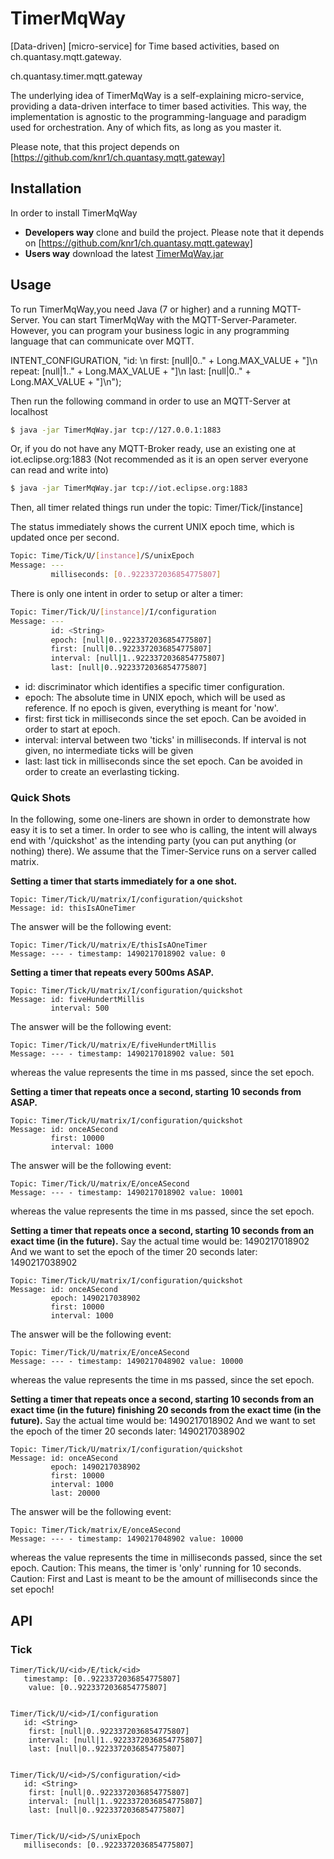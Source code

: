 # TimerMqWay
[Data-driven] [micro-service] for Time based activities, based on ch.quantasy.mqtt.gateway.

ch.quantasy.timer.mqtt.gateway

The underlying idea of TimerMqWay is a self-explaining micro-service, providing a data-driven interface
 to timer based activities. This way, the implementation is agnostic to the programming-language and paradigm used for orchestration. Any of which fits, as long as you master it.

Please note, that this project depends on [https://github.com/knr1/ch.quantasy.mqtt.gateway]



## Installation
In order to install TimerMqWay 
* **Developers way** clone and build the project. Please note that it depends on [https://github.com/knr1/ch.quantasy.mqtt.gateway]
* **Users way** download the latest [TimerMqWay.jar]
 
## Usage
To run TimerMqWay,you need Java (7 or higher) and a running MQTT-Server. You can start TimerMqWay with the MQTT-Server-Parameter.
However, you can program your business logic in any programming language that can communicate over MQTT.


INTENT_CONFIGURATION, "id: <String>\n first: [null|0.." + Long.MAX_VALUE + "]\n repeat: [null|1.." + Long.MAX_VALUE + "]\n last: [null|0.." + Long.MAX_VALUE + "]\n");

Then run the following command in order to use an MQTT-Server at localhost
```sh
$ java -jar TimerMqWay.jar tcp://127.0.0.1:1883
```
Or, if you do not have any MQTT-Broker ready, use an existing one at iot.eclipse.org:1883 (Not recommended as it is an open server everyone can read and write into)
```sh
$ java -jar TimerMqWay.jar tcp://iot.eclipse.org:1883
```

Then, all timer related things run under the topic: Timer/Tick/[instance]

The status immediately shows the current UNIX epoch time, which is updated once per second.
```sh
Topic: Time/Tick/U/[instance]/S/unixEpoch
Message: ---
         milliseconds: [0..9223372036854775807]
```

There is only one intent in order to setup or alter a timer: 
```sh
Topic: Timer/Tick/U/[instance]/I/configuration
Message: --- 
         id: <String>
         epoch: [null|0..9223372036854775807]
         first: [null|0..9223372036854775807]
         interval: [null|1..9223372036854775807]
         last: [null|0..9223372036854775807]
```

 * id: discriminator which identifies a specific timer configuration. 
 * epoch: The absolute time in UNIX epoch, which will be used as reference. If no epoch is given, everything is meant for 'now'.
 * first: first tick in milliseconds since the set epoch. Can be avoided in order to start at epoch.
 * interval: interval between two 'ticks' in milliseconds. If interval is not given, no intermediate ticks will be given
 * last: last tick in milliseconds since the set epoch. Can be avoided in order to create an everlasting ticking.


### Quick Shots
In the following, some one-liners are shown in order to demonstrate how easy it is to set a timer.
In order to see who is calling, the intent will always end with '/quickshot' as the intending party (you can put anything (or nothing) there).
We assume that the Timer-Service runs on a server called matrix. 
 
**Setting a timer that starts immediately for a one shot.**
```
Topic: Timer/Tick/U/matrix/I/configuration/quickshot
Message: id: thisIsAOneTimer
```

The answer will be the following event:
```
Topic: Timer/Tick/U/matrix/E/thisIsAOneTimer
Message: --- - timestamp: 1490217018902 value: 0 
```

**Setting a timer that repeats every 500ms ASAP.**
```
Topic: Timer/Tick/U/matrix/I/configuration/quickshot
Message: id: fiveHundertMillis
         interval: 500
```


The answer will be the following event:
```
Topic: Timer/Tick/U/matrix/E/fiveHundertMillis
Message: --- - timestamp: 1490217018902 value: 501 
```

whereas the value represents the time in ms passed, since the set epoch.

**Setting a timer that repeats once a second, starting 10 seconds from ASAP.**
```
Topic: Timer/Tick/U/matrix/I/configuration/quickshot
Message: id: onceASecond
         first: 10000
         interval: 1000
```


The answer will be the following event:
```
Topic: Timer/Tick/U/matrix/E/onceASecond
Message: --- - timestamp: 1490217018902 value: 10001 
```

whereas the value represents the time in ms passed, since the set epoch.


**Setting a timer that repeats once a second, starting 10 seconds from an exact time (in the future).**
Say the actual time would be: 1490217018902
And we want to set the epoch of the timer 20 seconds later: 1490217038902
```
Topic: Timer/Tick/U/matrix/I/configuration/quickshot
Message: id: onceASecond
         epoch: 1490217038902
         first: 10000
         interval: 1000
```


The answer will be the following event:
```
Topic: Timer/Tick/U/matrix/E/onceASecond
Message: --- - timestamp: 1490217048902 value: 10000 
```

whereas the value represents the time in ms passed, since the set epoch.


**Setting a timer that repeats once a second, starting 10 seconds from an exact time (in the future) finishing 20 seconds from the exact time (in the future).**
Say the actual time would be: 1490217018902
And we want to set the epoch of the timer 20 seconds later: 1490217038902

```
Topic: Timer/Tick/U/matrix/I/configuration/quickshot
Message: id: onceASecond
         epoch: 1490217038902
         first: 10000
         interval: 1000
         last: 20000
```

The answer will be the following event:
```
Topic: Timer/Tick/matrix/E/onceASecond
Message: --- - timestamp: 1490217048902 value: 10000 
```

whereas the value represents the time in milliseconds passed, since the set epoch.
Caution: This means, the timer is 'only' running for 10 seconds.
Caution: First and Last is meant to be the amount of milliseconds since the set epoch!

## API

### Tick
```
Timer/Tick/U/<id>/E/tick/<id>
   timestamp: [0..9223372036854775807]
    value: [0..9223372036854775807]
   
```
```
Timer/Tick/U/<id>/I/configuration
   id: <String>
    first: [null|0..9223372036854775807]
    interval: [null|1..9223372036854775807]
    last: [null|0..9223372036854775807]
   
```
```
Timer/Tick/U/<id>/S/configuration/<id>
   id: <String>
    first: [null|0..9223372036854775807]
    interval: [null|1..9223372036854775807]
    last: [null|0..9223372036854775807]
   
```
```
Timer/Tick/U/<id>/S/unixEpoch
   milliseconds: [0..9223372036854775807]
   
```



[https://github.com/knr1/ch.quantasy.mqtt.gateway]:<https://github.com/knr1/ch.quantasy.mqtt.gateway>
[TimerMqWay.jar]: <https://github.com/knr1/ch.quantasy.tinkerforge.mqtt.gateway/blob/master/dist/TimerMqWay.jar>


